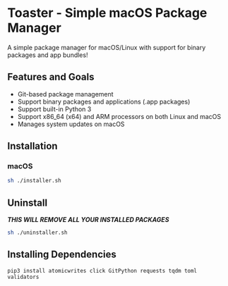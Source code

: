 # Toaster - Simple macOS Package Manager

A simple package manager for macOS/Linux with support for binary packages and app bundles!

## Features and Goals

- Git-based package management
- Support binary packages and applications (.app packages)
- Support built-in Python 3
- Support x86_64 (x64) and ARM processors on both Linux and macOS
- Manages system updates on macOS

## Installation

### macOS

```bash
sh ./installer.sh
```

## Uninstall

***THIS WILL REMOVE ALL YOUR INSTALLED PACKAGES***

```bash
sh ./uninstaller.sh
```

## Installing Dependencies

`pip3 install atomicwrites click GitPython requests tqdm toml validators`
